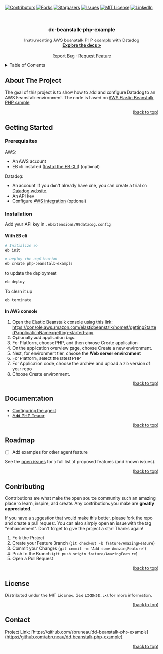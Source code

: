 <div id="top"></div>

[![Contributors][contributors-shield]][contributors-url]
[![Forks][forks-shield]][forks-url]
[![Stargazers][stars-shield]][stars-url]
[![Issues][issues-shield]][issues-url]
[![MIT License][license-shield]][license-url]
[![LinkedIn][linkedin-shield]][linkedin-url]



<!-- PROJECT LOGO -->
<br />
<div align="center">

<h3 align="center">dd-beanstalk-php-example</h3>

  <p align="center">
    Instrumenting AWS beanstalk PHP example with Datadog
    <br />
    <a href="https://github.com/abruneau/dd-beanstalk-php-example"><strong>Explore the docs »</strong></a>
    <br />
    <br />
    <a href="https://github.com/abruneau/dd-beanstalk-php-example/issues">Report Bug</a>
    ·
    <a href="https://github.com/abruneau/dd-beanstalk-php-example/issues">Request Feature</a>
  </p>
</div>



<!-- TABLE OF CONTENTS -->
<details>
  <summary>Table of Contents</summary>
  <ol>
    <li>
      <a href="#about-the-project">About The Project</a>
    </li>
    <li>
      <a href="#getting-started">Getting Started</a>
      <ul>
        <li><a href="#prerequisites">Prerequisites</a></li>
        <li>
        <a href="#installation">Installation</a>
        <ul>
            <li><a href="#with-eb-cli">With EB cli</a></li>
            <li><a href="#in-aws-console">In AWS console</a></li>
        </ul>
        </li>
      </ul>
    </li>
    <li><a href="#documentation">Documentation</a></li>
    <li><a href="#roadmap">Roadmap</a></li>
    <li><a href="#contributing">Contributing</a></li>
    <li><a href="#license">License</a></li>
    <li><a href="#contact">Contact</a></li>
    <li><a href="#acknowledgments">Acknowledgments</a></li>
  </ol>
</details>



<!-- ABOUT THE PROJECT -->
## About The Project
The goal of this project is to show how to add and configure Datadog to an AWS Beanstalk environment. The code is based on [AWS Elastic Beanstalk PHP sample](https://docs.aws.amazon.com/elasticbeanstalk/latest/dg/tutorials.html)

<p align="right">(<a href="#top">back to top</a>)</p>

<!-- GETTING STARTED -->
## Getting Started

### Prerequisites

AWS:
* An AWS account
* EB cli installed ([Install the EB CLI](https://docs.aws.amazon.com/elasticbeanstalk/latest/dg/eb-cli3-install-advanced.html)) (optional)

Datadog:
* An account. If you don't already have one, you can create a trial on [Datadog website](https://www.datadoghq.com/).
* An [API key](https://docs.datadoghq.com/account_management/api-app-keys/)
* Configure [AWS integration](https://docs.datadoghq.com/integrations/amazon_web_services/?tab=roledelegation) (optional)


### Installation

Add your API key in `.ebextensions/99datadog.config`

#### With EB cli

```sh
# Initialize eb
eb init

# Deploy the application
eb create php-beanstalk-example
```

to update the deployment

```sh
eb deploy
```

To clean it up

```sh
eb terminate
```

#### In AWS console
1. Open the Elastic Beanstalk console using this link: https://console.aws.amazon.com/elasticbeanstalk/home#/gettingStarted?applicationName=getting-started-app
2. Optionally add application tags.
3. For Platform, choose PHP, and then choose Create application
4. On the application overview page, choose Create a new environment.
5. Next, for environment tier, choose the **Web server environment**
6. For Platform, select the latest PHP
7. For Application code, choose the archive and upload a zip version of your repo
8. Choose Create environment.

<p align="right">(<a href="#top">back to top</a>)</p>



<!-- Documentation EXAMPLES -->
## Documentation

- [Configuring the agent](./doc/configure_agent.md)
- [Add PHP Tracer](./doc/add_php_tracer.md)

<p align="right">(<a href="#top">back to top</a>)</p>



<!-- ROADMAP -->
## Roadmap

- [ ] Add examples for other agent feature

See the [open issues](https://github.com/abruneau/dd-beanstalk-php-example/issues) for a full list of proposed features (and known issues).

<p align="right">(<a href="#top">back to top</a>)</p>



<!-- CONTRIBUTING -->
## Contributing

Contributions are what make the open source community such an amazing place to learn, inspire, and create. Any contributions you make are **greatly appreciated**.

If you have a suggestion that would make this better, please fork the repo and create a pull request. You can also simply open an issue with the tag "enhancement".
Don't forget to give the project a star! Thanks again!

1. Fork the Project
2. Create your Feature Branch (`git checkout -b feature/AmazingFeature`)
3. Commit your Changes (`git commit -m 'Add some AmazingFeature'`)
4. Push to the Branch (`git push origin feature/AmazingFeature`)
5. Open a Pull Request

<p align="right">(<a href="#top">back to top</a>)</p>



<!-- LICENSE -->
## License

Distributed under the MIT License. See `LICENSE.txt` for more information.

<p align="right">(<a href="#top">back to top</a>)</p>



<!-- CONTACT -->
## Contact

Project Link: [https://github.com/abruneau/dd-beanstalk-php-example](https://github.com/abruneau/dd-beanstalk-php-example)

<p align="right">(<a href="#top">back to top</a>)</p>


<!-- MARKDOWN LINKS & IMAGES -->
<!-- https://www.markdownguide.org/basic-syntax/#reference-style-links -->
[contributors-shield]: https://img.shields.io/github/contributors/abruneau/dd-beanstalk-php-example.svg?style=for-the-badge
[contributors-url]: https://github.com/abruneau/dd-beanstalk-php-example/graphs/contributors
[forks-shield]: https://img.shields.io/github/forks/abruneau/dd-beanstalk-php-example.svg?style=for-the-badge
[forks-url]: https://github.com/abruneau/dd-beanstalk-php-example/network/members
[stars-shield]: https://img.shields.io/github/stars/abruneau/dd-beanstalk-php-example.svg?style=for-the-badge
[stars-url]: https://github.com/abruneau/dd-beanstalk-php-example/stargazers
[issues-shield]: https://img.shields.io/github/issues/abruneau/dd-beanstalk-php-example.svg?style=for-the-badge
[issues-url]: https://github.com/abruneau/dd-beanstalk-php-example/issues
[license-shield]: https://img.shields.io/github/license/abruneau/dd-beanstalk-php-example.svg?style=for-the-badge
[license-url]: https://github.com/abruneau/dd-beanstalk-php-example/blob/master/LICENSE.txt
[linkedin-shield]: https://img.shields.io/badge/-LinkedIn-black.svg?style=for-the-badge&logo=linkedin&colorB=555
[linkedin-url]: https://linkedin.com/in/antoninbruneau